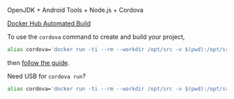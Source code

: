 OpenJDK + Android Tools + Node.js + Cordova

[Docker Hub Automated Build](https://hub.docker.com/r/shimaore/cordova/)

To use the `cordova` command to create and build your project,
```bash
alias cordova='docker run -ti --rm --workdir /opt/src -v $(pwd):/opt/src shimaore/cordova cordova'
```
then [follow the guide](https://cordova.apache.org/docs/en/latest/guide/cli/index.html#create-the-app).

Need USB for `cordova run`?
```bash
alias cordova='docker run -ti --rm --workdir /opt/src -v $(pwd):/opt/src --privileged -v /dev/bus/usb:/dev/bus/usb shimaore/cordova cordova'
```
